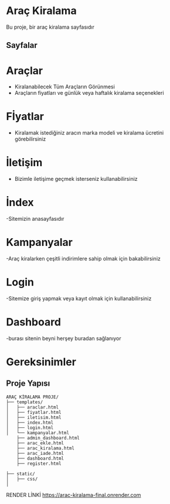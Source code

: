 # Araç Kiralama

Bu proje, bir araç kiralama sayfasıdır


## Sayfalar

# Araçlar
- Kiralanabilecek Tüm Araçların Görünmesi
- Araçların fiyatları ve günlük veya haftalık kiralama seçenekleri

# Fİyatlar
- Kiralamak istediğiniz aracın marka modeli ve kiralama ücretini görebilirsiniz

# İletişim
- Bizimle iletişime geçmek isterseniz kullanabilirsiniz

# İndex
-Sitemizin anasayfasıdır

# Kampanyalar
-Araç kiralarken çeşitli indirimlere sahip olmak için bakabilirsiniz

# Login
-Sitemize giriş yapmak veya kayıt olmak için kullanabilirsiniz

# Dashboard
-burası sitenin beyni herşey buradan sağlanıyor

# Gereksinimler




## Proje Yapısı

```
ARAÇ KİRALAMA PROJE/
├── templates/
│   ├── araclar.html
│   ├── fiyatlar.html
│   ├── iletisim.html
│   ├── index.html
│   ├── login.html
│   └── kampanyalar.html
    ├── admin_dashboard.html    
    ├── arac_ekle.html
    ├── arac_kiralama.html
    ├── arac_iade.html
    ├── dashboard.html
    ├── register.html

├── static/
│   ├── css/
│   
```


RENDER LİNKİ
https://arac-kiralama-final.onrender.com
